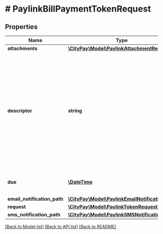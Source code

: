 # # PaylinkBillPaymentTokenRequest

## Properties

Name | Type | Description | Notes
------------ | ------------- | ------------- | -------------
**attachments** | [**\CityPay\Model\PaylinkAttachmentRequest[]**](PaylinkAttachmentRequest.md) |  | [optional]
**descriptor** | **string** | A descriptor for the bill payment used to describe what the payment request is for for instance \&quot;Invoice\&quot;.  The descriptor can be used as descriptive text on emails or the payment page. For instance an invoice may have a button saying \&quot;View Invoice\&quot; or an email may say \&quot;to pay your Invoice online\&quot;. | [optional]
**due** | [**\DateTime**](\DateTime.md) | A date that the invoice is due. This can be displayed on the payment page. | [optional]
**email_notification_path** | [**\CityPay\Model\PaylinkEmailNotificationPath**](PaylinkEmailNotificationPath.md) |  | [optional]
**request** | [**\CityPay\Model\PaylinkTokenRequestModel**](PaylinkTokenRequestModel.md) |  |
**sms_notification_path** | [**\CityPay\Model\PaylinkSMSNotificationPath**](PaylinkSMSNotificationPath.md) |  | [optional]

[[Back to Model list]](../../README.md#models) [[Back to API list]](../../README.md#endpoints) [[Back to README]](../../README.md)
